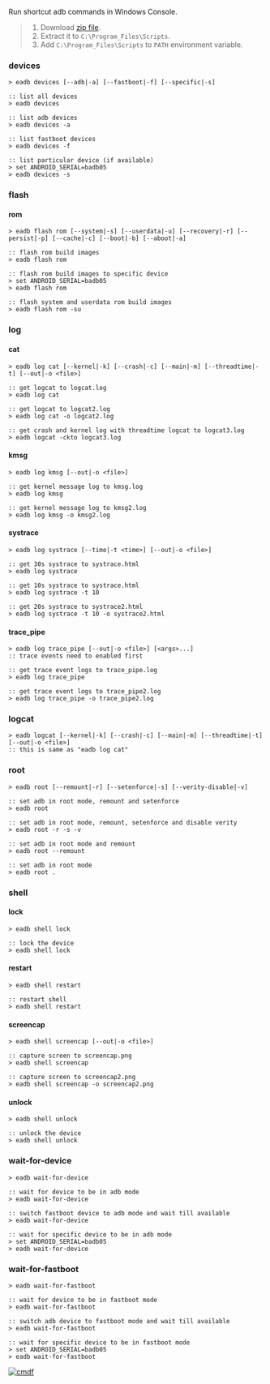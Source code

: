 Run shortcut adb commands in Windows Console.
> 1. Download [zip file](https://github.com/cmdf/extra-adb/releases/download/1.0.0/eadb.zip).
> 2. Extract it to `C:\Program_Files\Scripts`.
> 3. Add `C:\Program_Files\Scripts` to `PATH` environment variable.


### devices

```batch
> eadb devices [--adb|-a] [--fastboot|-f] [--specific|-s]
```

```batch
:: list all devices
> eadb devices

:: list adb devices
> eadb devices -a

:: list fastboot devices
> eadb devices -f

:: list particular device (if available)
> set ANDROID_SERIAL=badb05
> eadb devices -s
```


### flash

#### rom

```batch
> eadb flash rom [--system|-s] [--userdata|-u] [--recovery|-r] [--persist|-p] [--cache|-c] [--boot|-b] [--aboot|-a]
```

```batch
:: flash rom build images
> eadb flash rom

:: flash rom build images to specific device
> set ANDROID_SERIAL=badb05
> eadb flash rom

:: flash system and userdata rom build images
> eadb flash rom -su
```


### log

#### cat

```batch
> eadb log cat [--kernel|-k] [--crash|-c] [--main|-m] [--threadtime|-t] [--out|-o <file>]
```

```batch
:: get logcat to logcat.log
> eadb log cat

:: get logcat to logcat2.log
> eadb log cat -o logcat2.log

:: get crash and kernel log with threadtime logcat to logcat3.log
> eadb logcat -ckto logcat3.log
```


#### kmsg

```batch
> eadb log kmsg [--out|-o <file>]
```

```batch
:: get kernel message log to kmsg.log
> eadb log kmsg

:: get kernel message log to kmsg2.log
> eadb log kmsg -o kmsg2.log
```


#### systrace

```batch
> eadb log systrace [--time|-t <time>] [--out|-o <file>]
```

```batch
:: get 30s systrace to systrace.html
> eadb log systrace

:: get 10s systrace to systrace.html
> eadb log systrace -t 10

:: get 20s systrace to systrace2.html
> eadb log systrace -t 10 -o systrace2.html
```


#### trace_pipe

```batch
> eadb log trace_pipe [--out|-o <file>] [<args>...]
:: trace events need to enabled first
```

```batch
:: get trace event logs to trace_pipe.log
> eadb log trace_pipe

:: get trace event logs to trace_pipe2.log
> eadb log trace_pipe -o trace_pipe2.log
```

### logcat

```batch
> eadb logcat [--kernel|-k] [--crash|-c] [--main|-m] [--threadtime|-t] [--out|-o <file>]
:: this is same as "eadb log cat"
```


### root

```batch
> eadb root [--remount|-r] [--setenforce|-s] [--verity-disable|-v]
```

```batch
:: set adb in root mode, remount and setenforce
> eadb root

:: set adb in root mode, remount, setenforce and disable verity
> eadb root -r -s -v

:: set adb in root mode and remount
> eadb root --remount

:: set adb in root mode
> eadb root .
```


### shell

#### lock

```batch
> eadb shell lock
```

```batch
:: lock the device
> eadb shell lock
```


#### restart

```batch
> eadb shell restart
```

```batch
:: restart shell
> eadb shell restart
```


#### screencap

```batch
> eadb shell screencap [--out|-o <file>]
```

```batch
:: capture screen to screencap.png
> eadb shell screencap

:: capture screen to screencap2.png
> eadb shell screencap -o screencap2.png
```


#### unlock

```batch
> eadb shell unlock
```

```batch
:: unlock the device
> eadb shell unlock
```


### wait-for-device

```batch
> eadb wait-for-device
```

```batch
:: wait for device to be in adb mode
> eadb wait-for-device

:: switch fastboot device to adb mode and wait till available
> eadb wait-for-device

:: wait for specific device to be in adb mode
> set ANDROID_SERIAL=badb05
> eadb wait-for-device
```


### wait-for-fastboot

```batch
> eadb wait-for-fastboot
```

```batch
:: wait for device to be in fastboot mode
> eadb wait-for-fastboot

:: switch adb device to fastboot mode and wait till available
> eadb wait-for-fastboot

:: wait for specific device to be in fastboot mode
> set ANDROID_SERIAL=badb05
> eadb wait-for-fastboot
```


[![cmdf](https://i.imgur.com/7dOgljF.jpg)](https://cmdf.github.io)

